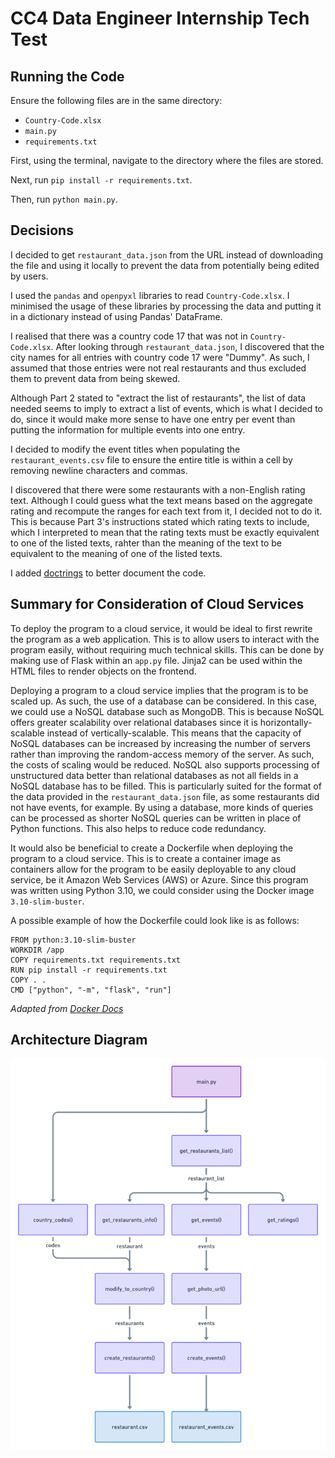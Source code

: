 # CC4 Data Engineer Internship Tech Test
## Running the Code
Ensure the following files are in the same directory:
- `Country-Code.xlsx`
- `main.py`
- `requirements.txt`

First, using the terminal, navigate to the directory where the files are stored.

Next, run `pip install -r requirements.txt`.

Then, run `python main.py`.

## Decisions
I decided to get `restaurant_data.json` from the URL instead of downloading the file and using it locally to prevent the data from potentially being edited by users.

I used the `pandas` and `openpyxl` libraries to read `Country-Code.xlsx`. I minimised the usage of these libraries by processing the data and putting it in a dictionary instead of using Pandas' DataFrame.

I realised that there was a country code 17 that was not in `Country-Code.xlsx`. After looking through `restaurant_data.json`, I discovered that the city names for all entries with country code 17 were "Dummy". As such, I assumed that those entries were not real restaurants and thus excluded them to prevent data from being skewed.

Although Part 2 stated to "extract the list of restaurants", the list of data needed seems to imply to extract a list of events, which is what I decided to do, since it would make more sense to have one entry per event than putting the information for multiple events into one entry.

I decided to modify the event titles when populating the `restaurant_events.csv` file to ensure the entire title is within a cell by removing newline characters and commas.

I discovered that there were some restaurants with a non-English rating text. Although I could guess what the text means based on the aggregate rating and recompute the ranges for each text from it, I decided not to do it. This is because Part 3's instructions stated which rating texts to include, which I interpreted to mean that the rating texts must be exactly equivalent to one of the listed texts, rahter than the meaning of the text to be equivalent to the meaning of one of the listed texts.

I added [doctrings](https://peps.python.org/pep-0257/) to better document the code.

## Summary for Consideration of Cloud Services
To deploy the program to a cloud service, it would be ideal to first rewrite the program as a web application. This is to allow users to interact with the program easily, without requiring much technical skills. This can be done by making use of Flask within an `app.py` file. Jinja2 can be used within the HTML files to render objects on the frontend. 

Deploying a program to a cloud service implies that the program is to be scaled up. As such, the use of a database can be considered. In this case, we could use a NoSQL database such as MongoDB. This is because NoSQL offers greater scalability over relational databases since it is horizontally-scalable instead of vertically-scalable. This means that the capacity of NoSQL databases can be increased by increasing the number of servers rather than improving the random-access memory of the server. As such, the costs of scaling would be reduced. NoSQL also supports processing of unstructured data better than relational databases as not all fields in a NoSQL database has to be filled. This is particularly suited for the format of the data provided in the `restaurant_data.json` file, as some restaurants did not have events, for example. By using a database, more kinds of queries can be processed as shorter NoSQL queries can be written in place of Python functions. This also helps to reduce code redundancy.

It would also be beneficial to create a Dockerfile when deploying the program to a cloud service. This is to create a container image as containers allow for the program to be easily deployable to any cloud service, be it Amazon Web Services (AWS) or Azure. Since this program was written using Python 3.10, we could consider using the Docker image `3.10-slim-buster`. 

A possible example of how the Dockerfile could look like is as follows:
```
FROM python:3.10-slim-buster
WORKDIR /app
COPY requirements.txt requirements.txt
RUN pip install -r requirements.txt
COPY . .
CMD ["python", "-m", "flask", "run"]
```
*Adapted from [Docker Docs](https://docs.docker.com/language/python/build-images/)*

## Architecture Diagram
![Architecture diagram depicting the functions in the program](architecture_diagram.png)